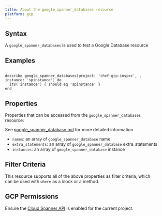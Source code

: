 ```yaml
---
title: About the google_spanner_databases resource
platform: gcp
---
```


## Syntax
A `google_spanner_databases` is used to test a Google Database resource

## Examples
```

describe google_spanner_databases(project: 'chef-gcp-inspec', , instance: 'spinstance') do
  its('instance') { should eq 'spinstance' }
end
```

## Properties
Properties that can be accessed from the `google_spanner_databases` resource:

See [google_spanner_database.md](google_spanner_database.md) for more detailed information
  * `names`: an array of `google_spanner_database` name
  * `extra_statements`: an array of `google_spanner_database` extra_statements
  * `instances`: an array of `google_spanner_database` instance

## Filter Criteria
This resource supports all of the above properties as filter criteria, which can be used
with `where` as a block or a method.

## GCP Permissions

Ensure the [Cloud Spanner API](https://console.cloud.google.com/apis/library/spanner.googleapis.com/) is enabled for the current project.
